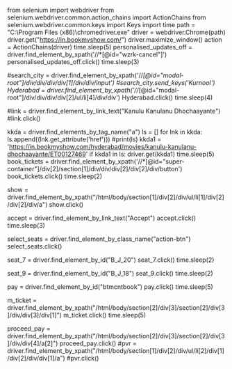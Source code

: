 from selenium import webdriver
from selenium.webdriver.common.action_chains import ActionChains
from selenium.webdriver.common.keys import Keys
import time
path = "C:\\Program Files (x86)\\chromedriver.exe"
driver = webdriver.Chrome(path)
driver.get("https://in.bookmyshow.com/")
driver.maximize_window()
action = ActionChains(driver)
time.sleep(5)
personalised_updates_off = driver.find_element_by_xpath('//*[@id="wzrk-cancel"]')
personalised_updates_off.click()
time.sleep(3)

#search_city = driver.find_element_by_xpath('//*[@id="modal-root"]/div/div/div/div[1]/div/div/input')
#search_city.send_keys('Kurnool')
Hyderabad = driver.find_element_by_xpath('//*[@id="modal-root"]/div/div/div/div[2]/ul/li[4]/div/div')
Hyderabad.click()
time.sleep(4)

#link = driver.find_element_by_link_text("Kanulu Kanulanu Dhochaayante")
#link.click()

kkda = driver.find_elements_by_tag_name("a")
ls = []
for lnk in kkda:
    ls.append((lnk.get_attribute('href')))
#print(ls)
kkda1 = 'https://in.bookmyshow.com/hyderabad/movies/kanulu-kanulanu-dhochaayante/ET00127469'
if kkda1 in ls:
    driver.get(kkda1)
    time.sleep(5)
book_tickets = driver.find_element_by_xpath('//*[@id="super-container"]/div[2]/section[1]/div/div/div[2]/div[2]/div/button')
book_tickets.click()
time.sleep(2)

show = driver.find_element_by_xpath("/html/body/section[1]/div[2]/div/ul/li[1]/div[2]/div[2]/div/a")
show.click()

accept = driver.find_element_by_link_text("Accept")
accept.click()
time.sleep(3)

select_seats = driver.find_element_by_class_name("action-btn")
select_seats.click()

seat_7 = driver.find_element_by_id("B_J_20")
seat_7.click()
time.sleep(2)

seat_9 = driver.find_element_by_id("B_J_18")
seat_9.click()
time.sleep(2)

pay = driver.find_element_by_id("btmcntbook")
pay.click()
time.sleep(5)

m_ticket = driver.find_element_by_xpath("/html/body/section[2]/div[3]/section[2]/div[3]/div/div[3]/div[1]")
m_ticket.click()
time.sleep(5)

proceed_pay = driver.find_element_by_xpath("/html/body/section[2]/div[3]/section[2]/div[3]/div/div[4]/a[2]")
proceed_pay.click()
#pvr = driver.find_element_by_xpath("/html/body/section[1]/div[2]/div/ul/li[2]/div[1]/div[2]/div/div[1]/a")
#pvr.click()

